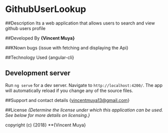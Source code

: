 # GithubUserLookup

##Description
Its a web application that allows users to search and view github users profile

##Developed By
**{Vincent Muya}**  

##KNown bugs
{issue with fetching and displaying the Api}

##Technology Used
{angular-cli}

## Development server

Run `ng serve` for a dev server. Navigate to `http://localhost:4200/`. The app will automatically reload if you change any of the source files.

##Support and contact details
{vincentmuya13@gmail.com}

##License
*{Determine the license under which this application can be used.  See below for more details on licensing.}*

copyright (c) {2018} **{Vincent Muya}
